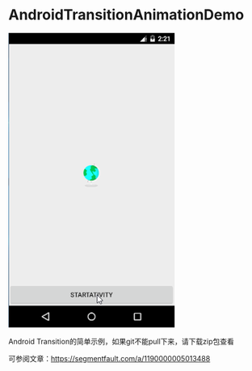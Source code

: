 # AndroidTransitionAnimationDemo

![演示 ](https://github.com/Cogitate-hzx/AndroidTransitionAnimationDemo/blob/master/demo.gif)

Android Transition的简单示例，如果git不能pull下来，请下载zip包查看

可参阅文章：https://segmentfault.com/a/1190000005013488
